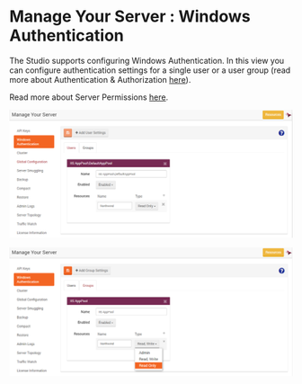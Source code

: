 ﻿# Manage Your Server : Windows Authentication

The Studio supports configuring Windows Authentication. In this view you can configure authentication settings for a single user or a user group (read more about Authentication & Authorization [here](../../server/configuration/authentication-and-authorization)).

Read more about Server Permissions [here](./server-permissions).

![Figure 1. Manage Your Server. Windows Authentication. Add User](images/manage_your_server-windows-auth.PNG)

![Figure 2. Manage Your Server. Windows Authentication. Add Group](images/manage_your_server-windows-auth-group.PNG)
